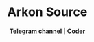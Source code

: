 <h1 align="center">Arkon Source</h1>

<p align="center">
  <strong><a href="https://t.me/TeamArkon">Telegram channel</a></strong> |
  <strong><a href="https://t.me/QQQQX">Coder</a></strong>
</p>
